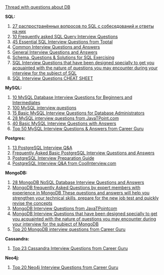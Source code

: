
[Thread with questions about DB](https://twitter.com/chhlga/status/1646426686991335427)

**SQL:**

1. [27 распространённых вопросов по SQL с собеседований и ответы на них](https://tproger.ru/articles/sql-interview-questions/?utm_referrer=recommendation-banner)
2. [10 Frequently asked SQL Query Interview Questions](http://java67.blogspot.com.by/2013/04/10-frequently-asked-sql-query-interview-questions-answers-database.html)
3. [45 Essential SQL Interview Questions from Toptal](http://www.toptal.com/sql/interview-questions)
4. [Common Interview Questions and Answers](http://www.indiabix.com/technical/sql-server-common-questions/)
5. [General Interview Questions and Answers](http://www.indiabix.com/technical/sql-server-general-questions/)
6. [Schema, Questions & Solutions for SQL Exercising](https://github.com/XD-DENG/SQL-exercise)
7. [SQL Interview Questions that have been designed specially to get you acquainted with the nature of questions you may encounter during your interview for the subject of SQL](http://www.tutorialspoint.com/sql/sql_interview_questions.htm)
8. [SQL Interview Questions CHEAT SHEET](https://www.interviewbit.com/sql-interview-questions/)

**MySQL:**

1. [10 MySQL Database Interview Questions for Beginners and Intermediates](http://www.tecmint.com/10-mysql-database-interview-questions-for-beginners-and-intermediates/)
2. [100 MySQL interview questions](http://www.careerride.com/MySQL-Interview-Questions.aspx)
3. [15 Basic MySQL Interview Questions for Database Administrators](http://www.tecmint.com/basic-mysql-interview-questions-for-database-administrators/)
4. [28 MySQL interview questions from JavaTPoint.com](http://www.javatpoint.com/mysql-interview-questions)
5. [40 Basic MySQL Interview Questions with Answers](http://www.testingbrain.com/interview/mysql-interview-questions.html)
6. [Top 50 MySQL Interview Questions & Answers from Career Guru](http://career.guru99.com/top-50-mysql-interview-questions-answers/)

**Postgres:**

1. [13 PostgreSQL Interview Q&A](http://www.dotnetfunda.com/interviews/cat/208/postgresql)
2. [Frequently Asked Basic PostgreSQL Interview Questions and Answers](http://nazafbtemplate.blogspot.com.by/2014/06/frequently-asked-basic-postgresql.html)
3. [PostgreSQL Interview Preparation Guide](http://www.globalguideline.com/interview_questions/Questions.php?sc=postgresqk_database_)
4. [PostgreSQL Interview Q&A from CoolInterview.com](http://www.coolinterview.com/type.asp?iType=411)

**MongoDB:**

1. [28 MongoDB NoSQL Database Interview Questions and Answers](http://theprofessionalspoint.blogspot.com.by/2014/01/28-mongodb-nosql-database-interview.html)
2. [MongoDB frequently Asked Questions by expert members with experience in MongoDB These questions and answers will help you strengthen your technical skills, prepare for the new job test and quickly revise the concepts](http://www.globalguideline.com/interview_questions/Questions.php?sc=MongoDB)
3. [MongoDB Interview Questions from JavaTPointcom](http://www.javatpoint.com/mongodb-interview-questions)
4. [MongoDB Interview Questions that have been designed specially to get you acquainted with the nature of questions you may encounter during your interview for the subject of MongoDB](http://www.tutorialspoint.com/mongodb/mongodb_interview_questions.htm)
5. [Top 20 MongoDB interview questions from Career Guru](http://career.guru99.com/top-20-mongodb-interview-questions/)

**Cassandra:**

1. [Top 23 Cassandra Interview Questions from Career Guru](http://career.guru99.com/top-23-cassandra-interview-questions/)

**Neo4j:**

1. [Top 20 Neo4j Interview Questions from Career Guru](http://career.guru99.com/top-20-ne04j-interview-questions/)